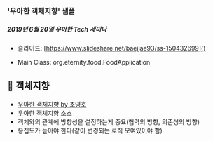 ### '우아한 객체지향' 샘플

##### 2019년 6월 20일 우아한 Tech 세미나

- 슬라이드: [https://www.slideshare.net/baejjae93/ss-150432699]()

- Main Class: org.eternity.food.FoodApplication

## 🍎 객체지향
- [우아한 객체지향 by 조영호](https://www.youtube.com/watch?v=dJ5C4qRqAgA)
- [우아한 객체지향 소스](https://github.com/eternity-oop/Woowahan-OO-01-object-reference)
- 객체와의 관계에 방향성을 설정하는게 중요(협력의 방향, 의존성의 방향)
- 응집도가 높아야 한다(같이 변경되는 로직 모여있어야 함)

